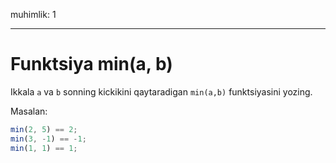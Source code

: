 muhimlik: 1

---

# Funktsiya min(a, b)

Ikkala `a` va `b` sonning kickikini qaytaradigan `min(a,b)` funktsiyasini yozing.

Masalan:

```js
min(2, 5) == 2;
min(3, -1) == -1;
min(1, 1) == 1;
```
